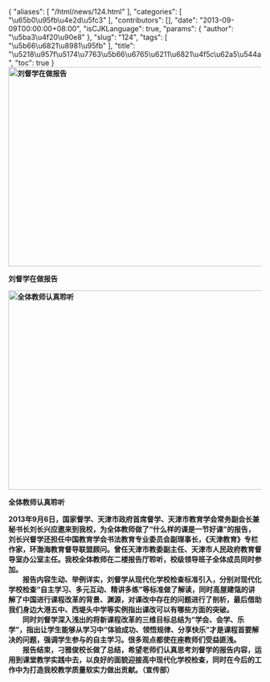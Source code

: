 {
    "aliases": [
        "/html/news/124.html"
    ],
    "categories": [
        "\u65b0\u95fb\u4e2d\u5fc3"
    ],
    "contributors": [],
    "date": "2013-09-09T00:00:00+08:00",
    "isCJKLanguage": true,
    "params": {
        "author": "\u5ba3\u4f20\u90e8"
    },
    "slug": "124",
    "tags": [
        "\u5b66\u6821\u8981\u95fb"
    ],
    "title": "\u5218\u957f\u5174\u7763\u5b66\u6765\u6211\u6821\u4f5c\u62a5\u544a",
    "toc": true
}
**<img
    src="https://cdn.tfls.online/mirror/full/d37cd182169c32bb1ca095163910cf9d7fe8445f.jpg"
    style="display:block;margin-left:auto;margin-right:auto;"
    decoding="async"
    fetchpriority="auto"
    loading="lazy"
    alt="刘督学在做报告"
    title="刘督学在做报告"
    height="397"
    width="600"
/>**

**刘督学在做报告**

**<img
    src="https://cdn.tfls.online/mirror/full/cabf71b21567a27c4f0300e549fb86175f82d4c0.jpg"
    style="display:block;margin-left:auto;margin-right:auto;"
    decoding="async"
    fetchpriority="auto"
    loading="lazy"
    alt="全体教师认真聆听"
    title="全体教师认真聆听"
    height="397"
    width="600"
/>**

**全体教师认真聆听**

**2013年9月6日，国家督学、天津市政府首席督学、天津市教育学会常务副会长兼秘书长刘长兴应邀来到我校，为全体教师做了“什么样的课是一节好课”的报告，刘长兴督学还担任中国教育学会书法教育专业委员会副理事长，《天津教育》专栏作家，环渤海教育督导联盟顾问。曾任天津市教委副主任、天津市人民政府教育督导室办公室主任。我校全体教师在二楼报告厅聆听，校级领导班子全体成员同时参加。  
　　报告内容生动、举例详实，刘督学从现代化学校检查标准引入，分别对现代化学校检查“自主学习、多元互动、精讲多练”等标准做了解读，同时高屋建瓴的讲解了中国进行课程改革的背景、渊源，对课改中存在的问题进行了剖析，最后借助我们身边大港五中、西堤头中学等实例指出课改可以有哪些方面的突破。  
　　同时刘督学深入浅出的将新课程改革的三维目标总结为“学会、会学、乐学”，指出让学生能够从学习中“体验成功、领悟规律、分享快乐”才是课程首要解决的问题，强调学生参与的自主学习。很多观点都使在座教师们受益匪浅。  
　　报告结束，刁雅俊校长做了总结，希望老师们认真思考刘督学的报告内容，运用到课堂教学实践中去，以良好的面貌迎接高中现代化学校检查，同时在今后的工作中为打造我校教学质量软实力做出贡献。（宣传部）**

